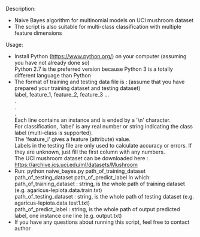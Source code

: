 Description: 
+ Naive Bayes algorithm for multinomial models on UCI mushroom dataset</br>
+ The script is also suitable for multi-class classification with multiple feature dimensions</br>

Usage:
+ Install Python (https://www.python.org/) on your computer (assuming you have not already done so)</br>
  Python 2.7 is the preferred version because Python 3 is a totally different language than Python</br>
+ The format of training and testing data file is : (assume that you have prepared your training dataset and testing dataset)</br>
   label, feature_1, feature_2, feature_3 ...</br>
   .</br>
   .</br>
   .</br>
  Each line contains an instance and is ended by a '\n' character. </br>
  For classification, 'label' is any real number or string indicating the class label (multi-class is supported). </br>
  The 'feature_i' gives a feature (attribute) value.</br> 
  Labels in the testing file are only used to calculate accuracy or errors. If they are unknown, just fill the first column with any numbers.</br>
  The UCI mushroom dataset can be downloaded here : https://archive.ics.uci.edu/ml/datasets/Mushroom</br>
+ Run: python naive_bayes.py path_of_training_dataset path_of_testing_dataset path_of_predict_label
  In which:
  path_of_training_dataset : string, is the whole path of training dataset (e.g. agaricus-lepiota.data.train.txt)</br>
  path_of_testing_dataset : string, is the whole path of testing dataset (e.g. agaricus-lepiota.data.test1.txt)</br>
  path_of_predict_label : string, is the whole path of output predicted label, one instance one line (e.g. output.txt)</br>
+ If you have any questions about running this script, feel free to contact author

